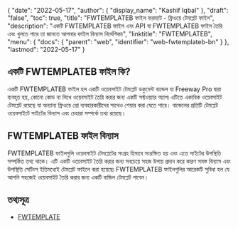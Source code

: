 {
  "date": "2022-05-17",
  "author": {
    "display_name": "Kashif Iqbal"
  },
  "draft": "false",
  "toc": true,
  "title": "FWTEMPLATEB ফাইল ফরম্যাট - ফ্রিওয়ে টেমপ্লেট ফাইল",
  "description": "একটি FWTEMPLATEB ফাইল এবং API যা FWTEMPLATEB ফাইল তৈরি এবং খুলতে পারে তা জানতে আপনার ফাইল বিন্যাস নির্দেশিকা৷",
  "linktitle": "FWTEMPLATEB",
  "menu": {
    "docs": {
      "parent": "web",
      "identifier": "web-fwtemplateb-bn"
    }
  },
  "lastmod": "2022-05-17"
}

## একটি FWTEMPLATEB ফাইল কি?

একটি FWTEMPLATEB ফাইল হল একটি ওয়েবসাইট টেমপ্লেট ডকুমেন্ট বান্ডেল যা Freeway Pro দ্বারা ব্যবহৃত হয়, কোনো কোড না লিখে ওয়েবসাইট তৈরি করার জন্য একটি সফ্টওয়্যার অ্যাপ৷ এটিতে একাধিক ওয়েবসাইট টেমপ্লেট রয়েছে যা অন্যান্য ফ্রিওয়ে প্রো ব্যবহারকারীদের সাথেও শেয়ার করা যেতে পারে। বান্ডেলের প্রতিটি টেমপ্লেট ওয়েবসাইটে সাইটের বিন্যাস এবং চেহারা সম্পর্কে তথ্য রয়েছে।

## FWTEMPLATEB ফাইল বিন্যাস

FWTEMPLATEB ফাইলগুলি ওয়েবসাইট টেমপ্লেটের সংগ্রহ হিসাবে সংরক্ষিত হয় এবং এতে সাইটের উপস্থিতি সম্পর্কিত তথ্য থাকে। এটি একটি ওয়েবসাইট তৈরি করার জন্য সবচেয়ে সহজ উপায় প্রদান করে কারণ সমস্ত বিন্যাস এবং উপস্থিতি সেটিংস ইতিমধ্যেই টেমপ্লেট ফাইলে করা হয়েছে৷ FWTEMPLATEB ফাইলগুলির আরেকটি সুবিধা হল যে আপনি সহজেই ওয়েবসাইট তৈরি করার জন্য একটি বান্ডিল টেমপ্লেট পাবেন।

## তথ্যসূত্র

* [FWTEMPLATE](/web/fwtemplate/)
